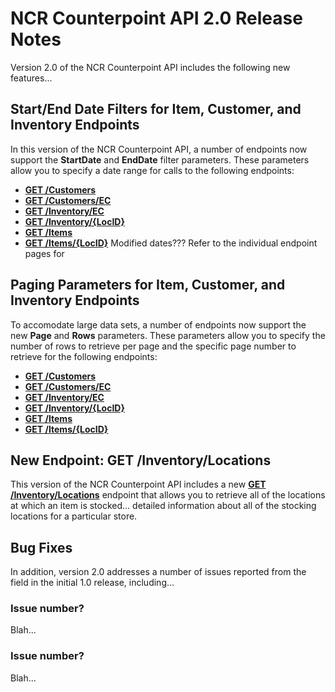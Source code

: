 # NCR Counterpoint API 2.0 Release Notes
Version 2.0 of the NCR Counterpoint API includes the following new features...
## Start/End Date Filters for Item, Customer, and Inventory Endpoints
In this version of the NCR Counterpoint API,  a number of endpoints now support the **StartDate** and **EndDate** filter parameters. These parameters allow you to specify a date range for calls to the following endpoints:
- [**GET /Customers**](https://github.com/NCRCounterpointAPI/APIGuide/blob/master/Endpoints/GET_Customers.md)
- [**GET /Customers/EC**](../blob/master/Endpoints/GET_Customers_EC.md)
- [**GET /Inventory/EC**](../blob/master/Endpoints/GET_InventoryEC.md)
- [**GET /Inventory/{LocID}**](../blob/master/Endpoints/GET_Inventory_ByLocation.md)
- [**GET /Items**](../blob/master/Endpoints/GET_Items.md)
- [**GET /Items/{LocID}**](../blob/master/Endpoints/GET_Items_ByLocation.md)
Modified dates???
Refer to the individual endpoint pages for 
## Paging Parameters for Item, Customer, and Inventory Endpoints
To accomodate large data sets, a number of endpoints now support the new **Page** and **Rows** parameters. These parameters allow you to specify the number of rows to retrieve per page and the specific page number to retrieve for the following endpoints:
- [**GET /Customers**](../blob/master/Endpoints/GET_Customers.md)
- [**GET /Customers/EC**](../blob/master/Endpoints/GET_Customers_EC.md)
- [**GET /Inventory/EC**](../blob/master/Endpoints/GET_InventoryEC.md)
- [**GET /Inventory/{LocID}**](../blob/master/Endpoints/GET_Inventory_ByLocation.md)
- [**GET /Items**](../blob/master/Endpoints/GET_Items.md)
- [**GET /Items/{LocID}**](../blob/master/Endpoints/GET_Items_ByLocation.md)
## New Endpoint: GET /Inventory/Locations
This version of the NCR Counterpoint API includes a new [**GET /Inventory/Locations**](../blob/master/Endpoints/GET_InventoryLocations.md) endpoint that allows you to retrieve all of the locations at which an item is stocked... detailed information about all of the stocking locations for a particular store.
## Bug Fixes
In addition, version 2.0 addresses a number of issues reported from the field in the initial 1.0 release, including...
### Issue number?
Blah...
### Issue number?
Blah...
